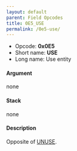 ```yaml
---
layout: default
parent: Field Opcodes
title: 0E5_USE
permalink: /0e5-use/
---
```


-   Opcode: **0x0E5**
-   Short name: **USE**
-   Long name: Use entity

#### Argument

none

#### Stack

none

#### Description

Opposite of [UNUSE](01A_UNUSE).
